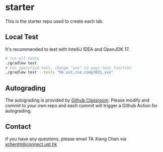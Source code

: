 # starter

This is the starter repo used to create each lab.

## Local Test

It's recommended to test with IntelliJ IDEA and OpenJDK 17.

```bash
# run all tests
./gradlew test
# run specified test, change "xxx" to your test function
./gradlew test --tests "hk.ust.cse.comp3021.xxx"
```

## Autograding

The autograding is provided by [Github Classroom](https://classroom.github.com/classrooms/194934249-comp3021-2025spring-classroom). Please modify and commit to your own repo and each commit will trigger a Github Action for autograding.

## Contact

If you have any questions, please email TA Xiang Chen via xchenht@connect.ust.hk